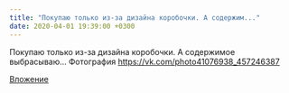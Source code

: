 ```yaml
---
title: "Покупаю только из-за дизайна коробочки. А содержим..."
date: 2020-04-01 19:39:00 +0300
---
```


Покупаю только из-за дизайна коробочки. А содержимое выбрасываю...
Фотография
https://vk.com/photo41076938_457246387

[Вложение](https://vk.com/photo41076938_457246387)
